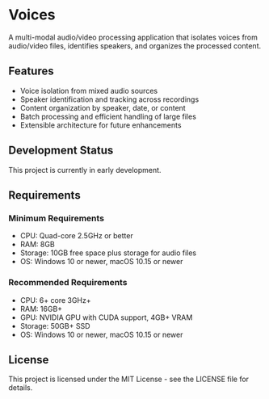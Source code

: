 # Voices

A multi-modal audio/video processing application that isolates voices from audio/video files, identifies speakers, and organizes the processed content.

## Features

- Voice isolation from mixed audio sources
- Speaker identification and tracking across recordings
- Content organization by speaker, date, or content
- Batch processing and efficient handling of large files
- Extensible architecture for future enhancements

## Development Status

This project is currently in early development.

## Requirements

### Minimum Requirements
- CPU: Quad-core 2.5GHz or better
- RAM: 8GB
- Storage: 10GB free space plus storage for audio files
- OS: Windows 10 or newer, macOS 10.15 or newer

### Recommended Requirements
- CPU: 6+ core 3GHz+
- RAM: 16GB+
- GPU: NVIDIA GPU with CUDA support, 4GB+ VRAM
- Storage: 50GB+ SSD
- OS: Windows 10 or newer, macOS 10.15 or newer

## License

This project is licensed under the MIT License - see the LICENSE file for details.